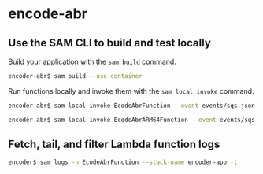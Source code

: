 # encode-abr




## Use the SAM CLI to build and test locally

Build your application with the `sam build` command.

```bash
encoder-abr$ sam build --use-container
```

Run functions locally and invoke them with the `sam local invoke` command.

```bash
encoder-abr$ sam local invoke EcodeAbrFunction --event events/sqs.json
```

```bash
encoder-abr$ sam local invoke EcodeAbrARM64Function --event events/sqs.json
```

## Fetch, tail, and filter Lambda function logs


```bash
encoder$ sam logs -n EcodeAbrFunction --stack-name encoder-app -t
```
